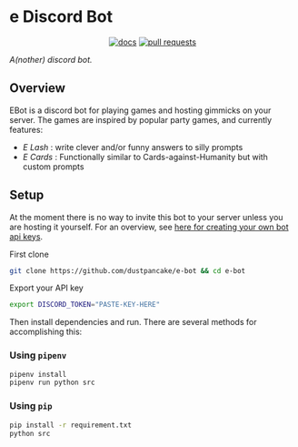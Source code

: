 # e Discord Bot

<p align="center">
<a href="https://github.com/dustpancake/e-bot/actions/workflows/docs.yml"><img src="https://github.com/dustpancake/e-bot/actions/workflows/docs.yml/badge.svg?branch=master" alt="docs"></a>
<a href="https://github.com/dustpancake/e-bot/pull/"><img alt="pull requests" src="https://img.shields.io/github/issues-pr/dustpancake/e-bot.svg"></a>
</p>

*A(nother) discord bot.*


## Overview
EBot is a discord bot for playing games and hosting gimmicks on your server. The games are inspired by popular party games, and currently features:

- *E Lash* : write clever and/or funny answers to silly prompts
- *E Cards* : Functionally similar to Cards-against-Humanity but with custom prompts

## Setup
At the moment there is no way to invite this bot to your server unless you are hosting it yourself. For an overview, see [here for creating your own bot api keys](https://dustpancake.github.io/dust-notes/discord/making-bots-python.html#using-the-developer-portal-to-create-a-bot).

First clone
```bash
git clone https://github.com/dustpancake/e-bot && cd e-bot
```
Export your API key
```bash
export DISCORD_TOKEN="PASTE-KEY-HERE"
```

Then install dependencies and run. There are several methods for accomplishing this: 

### Using `pipenv`
```bash
pipenv install
pipenv run python src
```

### Using `pip`
```bash
pip install -r requirement.txt
python src
```